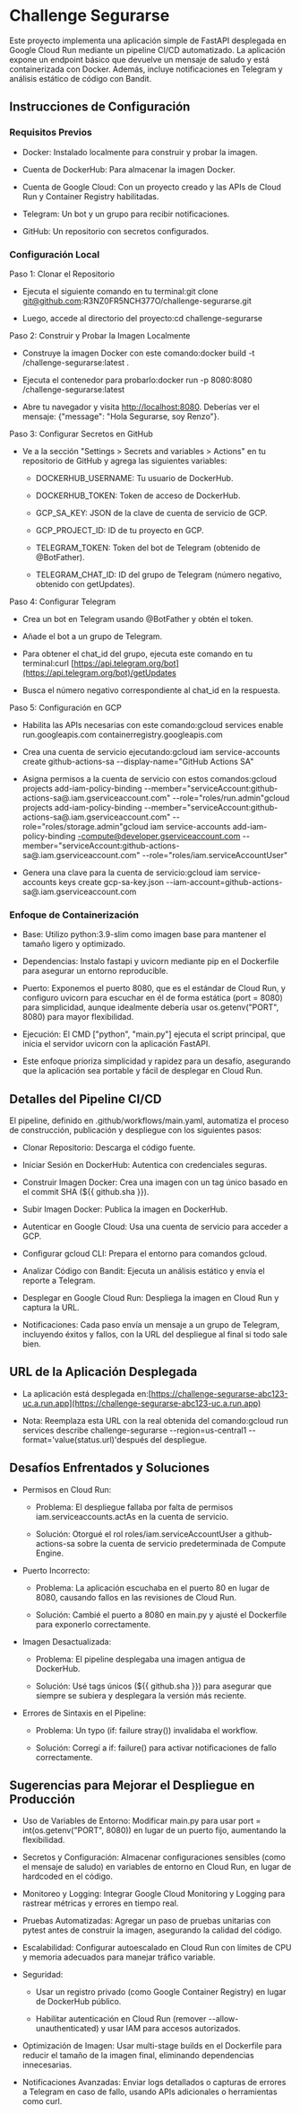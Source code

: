Challenge Segurarse
===================

Este proyecto implementa una aplicación simple de FastAPI desplegada en Google Cloud Run mediante un pipeline CI/CD automatizado. La aplicación expone un endpoint básico que devuelve un mensaje de saludo y está containerizada con Docker. Además, incluye notificaciones en Telegram y análisis estático de código con Bandit.

Instrucciones de Configuración
------------------------------

### Requisitos Previos

*   Docker: Instalado localmente para construir y probar la imagen.
    
*   Cuenta de DockerHub: Para almacenar la imagen Docker.
    
*   Cuenta de Google Cloud: Con un proyecto creado y las APIs de Cloud Run y Container Registry habilitadas.
    
*   Telegram: Un bot y un grupo para recibir notificaciones.
    
*   GitHub: Un repositorio con secretos configurados.
    

### Configuración Local

Paso 1: Clonar el Repositorio

*   Ejecuta el siguiente comando en tu terminal:git clone [git@github.com](mailto:git@github.com):R3NZ0FR5NCH377O/challenge-segurarse.git
    
*   Luego, accede al directorio del proyecto:cd challenge-segurarse
    

Paso 2: Construir y Probar la Imagen Localmente

*   Construye la imagen Docker con este comando:docker build -t /challenge-segurarse:latest .
    
*   Ejecuta el contenedor para probarlo:docker run -p 8080:8080 /challenge-segurarse:latest
    
*   Abre tu navegador y visita [http://localhost:8080](http://localhost:8080). Deberías ver el mensaje: {"message": "Hola Segurarse, soy Renzo"}.
    

Paso 3: Configurar Secretos en GitHub

*   Ve a la sección "Settings > Secrets and variables > Actions" en tu repositorio de GitHub y agrega las siguientes variables:
    
    *   DOCKERHUB\_USERNAME: Tu usuario de DockerHub.
        
    *   DOCKERHUB\_TOKEN: Token de acceso de DockerHub.
        
    *   GCP\_SA\_KEY: JSON de la clave de cuenta de servicio de GCP.
        
    *   GCP\_PROJECT\_ID: ID de tu proyecto en GCP.
        
    *   TELEGRAM\_TOKEN: Token del bot de Telegram (obtenido de @BotFather).
        
    *   TELEGRAM\_CHAT\_ID: ID del grupo de Telegram (número negativo, obtenido con getUpdates).
        

Paso 4: Configurar Telegram

*   Crea un bot en Telegram usando @BotFather y obtén el token.
    
*   Añade el bot a un grupo de Telegram.
    
*   Para obtener el chat\_id del grupo, ejecuta este comando en tu terminal:curl [https://api.telegram.org/bot](https://api.telegram.org/bot)/getUpdates
    
*   Busca el número negativo correspondiente al chat\_id en la respuesta.
    

Paso 5: Configuración en GCP

*   Habilita las APIs necesarias con este comando:gcloud services enable run.googleapis.com containerregistry.googleapis.com
    
*   Crea una cuenta de servicio ejecutando:gcloud iam service-accounts create github-actions-sa --display-name="GitHub Actions SA"
    
*   Asigna permisos a la cuenta de servicio con estos comandos:gcloud projects add-iam-policy-binding \--member="serviceAccount:github-actions-sa@.iam.gserviceaccount.com" --role="roles/run.admin"gcloud projects add-iam-policy-binding \--member="serviceAccount:github-actions-sa@.iam.gserviceaccount.com" --role="roles/storage.admin"gcloud iam service-accounts add-iam-policy-binding [\-compute@developer.gserviceaccount.com](mailto:-compute@developer.gserviceaccount.com) --member="serviceAccount:github-actions-sa@.iam.gserviceaccount.com" --role="roles/iam.serviceAccountUser"
    
*   Genera una clave para la cuenta de servicio:gcloud iam service-accounts keys create gcp-sa-key.json --iam-account=github-actions-sa@.iam.gserviceaccount.com
    

### Enfoque de Containerización

*   Base: Utilizo python:3.9-slim como imagen base para mantener el tamaño ligero y optimizado.
    
*   Dependencias: Instalo fastapi y uvicorn mediante pip en el Dockerfile para asegurar un entorno reproducible.
    
*   Puerto: Exponemos el puerto 8080, que es el estándar de Cloud Run, y configuro uvicorn para escuchar en él de forma estática (port = 8080) para simplicidad, aunque idealmente debería usar os.getenv("PORT", 8080) para mayor flexibilidad.
    
*   Ejecución: El CMD \["python", "main.py"\] ejecuta el script principal, que inicia el servidor uvicorn con la aplicación FastAPI.
    
*   Este enfoque prioriza simplicidad y rapidez para un desafío, asegurando que la aplicación sea portable y fácil de desplegar en Cloud Run.
    

Detalles del Pipeline CI/CD
---------------------------

El pipeline, definido en .github/workflows/main.yaml, automatiza el proceso de construcción, publicación y despliegue con los siguientes pasos:

*   Clonar Repositorio: Descarga el código fuente.
    
*   Iniciar Sesión en DockerHub: Autentica con credenciales seguras.
    
*   Construir Imagen Docker: Crea una imagen con un tag único basado en el commit SHA (${{ github.sha }}).
    
*   Subir Imagen Docker: Publica la imagen en DockerHub.
    
*   Autenticar en Google Cloud: Usa una cuenta de servicio para acceder a GCP.
    
*   Configurar gcloud CLI: Prepara el entorno para comandos gcloud.
    
*   Analizar Código con Bandit: Ejecuta un análisis estático y envía el reporte a Telegram.
    
*   Desplegar en Google Cloud Run: Despliega la imagen en Cloud Run y captura la URL.
    
*   Notificaciones: Cada paso envía un mensaje a un grupo de Telegram, incluyendo éxitos y fallos, con la URL del despliegue al final si todo sale bien.
    

URL de la Aplicación Desplegada
-------------------------------

*   La aplicación está desplegada en:[https://challenge-segurarse-abc123-uc.a.run.app](https://challenge-segurarse-abc123-uc.a.run.app)
    
*   Nota: Reemplaza esta URL con la real obtenida del comando:gcloud run services describe challenge-segurarse --region=us-central1 --format='value(status.url)'después del despliegue.
    

Desafíos Enfrentados y Soluciones
---------------------------------

*   Permisos en Cloud Run:
    
    *   Problema: El despliegue fallaba por falta de permisos iam.serviceaccounts.actAs en la cuenta de servicio.
        
    *   Solución: Otorgué el rol roles/iam.serviceAccountUser a github-actions-sa sobre la cuenta de servicio predeterminada de Compute Engine.
        
*   Puerto Incorrecto:
    
    *   Problema: La aplicación escuchaba en el puerto 80 en lugar de 8080, causando fallos en las revisiones de Cloud Run.
        
    *   Solución: Cambié el puerto a 8080 en main.py y ajusté el Dockerfile para exponerlo correctamente.
        
*   Imagen Desactualizada:
    
    *   Problema: El pipeline desplegaba una imagen antigua de DockerHub.
        
    *   Solución: Usé tags únicos (${{ github.sha }}) para asegurar que siempre se subiera y desplegara la versión más reciente.
        
*   Errores de Sintaxis en el Pipeline:
    
    *   Problema: Un typo (if: failure stray()) invalidaba el workflow.
        
    *   Solución: Corregí a if: failure() para activar notificaciones de fallo correctamente.
        

Sugerencias para Mejorar el Despliegue en Producción
----------------------------------------------------

*   Uso de Variables de Entorno: Modificar main.py para usar port = int(os.getenv("PORT", 8080)) en lugar de un puerto fijo, aumentando la flexibilidad.
    
*   Secretos y Configuración: Almacenar configuraciones sensibles (como el mensaje de saludo) en variables de entorno en Cloud Run, en lugar de hardcoded en el código.
    
*   Monitoreo y Logging: Integrar Google Cloud Monitoring y Logging para rastrear métricas y errores en tiempo real.
    
*   Pruebas Automatizadas: Agregar un paso de pruebas unitarias con pytest antes de construir la imagen, asegurando la calidad del código.
    
*   Escalabilidad: Configurar autoescalado en Cloud Run con límites de CPU y memoria adecuados para manejar tráfico variable.
    
*   Seguridad:
    
    *   Usar un registro privado (como Google Container Registry) en lugar de DockerHub público.
        
    *   Habilitar autenticación en Cloud Run (remover --allow-unauthenticated) y usar IAM para accesos autorizados.
        
*   Optimización de Imagen: Usar multi-stage builds en el Dockerfile para reducir el tamaño de la imagen final, eliminando dependencias innecesarias.
    
*   Notificaciones Avanzadas: Enviar logs detallados o capturas de errores a Telegram en caso de fallo, usando APIs adicionales o herramientas como curl.